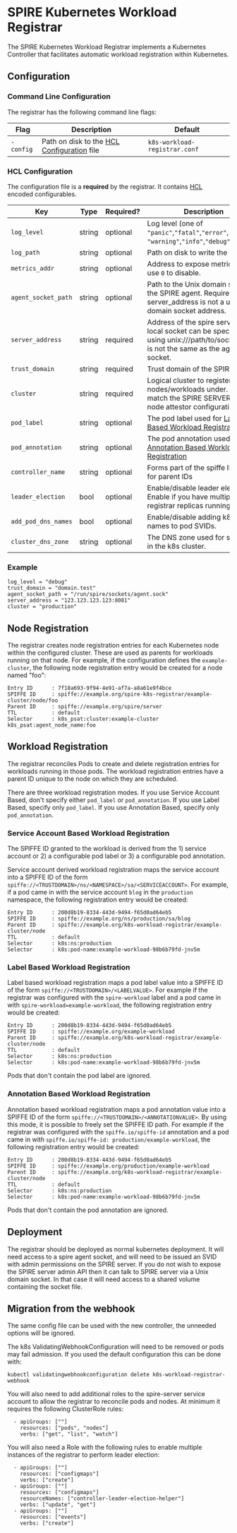 # SPIRE Kubernetes Workload Registrar

The SPIRE Kubernetes Workload Registrar implements a Kubernetes
Controller that facilitates automatic workload registration
within Kubernetes.

## Configuration

### Command Line Configuration

The registrar has the following command line flags:

| Flag         | Description                                                      | Default                       |
| ------------ | -----------------------------------------------------------------| ----------------------------- |
| `-config`    | Path on disk to the [HCL Configuration](#hcl-configuration) file | `k8s-workload-registrar.conf` |


### HCL Configuration

The configuration file is a **required** by the registrar. It contains
[HCL](https://github.com/hashicorp/hcl) encoded configurables.

| Key                        | Type    | Required? | Description                              | Default |
| -------------------------- | --------| ---------| ----------------------------------------- | ------- |
| `log_level`                | string  | optional | Log level (one of `"panic"`,`"fatal"`,`"error"`,`"warn"`, `"warning"`,`"info"`,`"debug"`,`"trace"`) | `"info"` |
| `log_path`                 | string  | optional | Path on disk to write the log | |
| `metrics_addr`             | string  | optional | Address to expose metrics on, use `0` to disable. | 0 |
| `agent_socket_path`        | string  | optional | Path to the Unix domain socket of the SPIRE agent. Required if server_address is not a unix domain socket address. | |
| `server_address`           | string  | required | Address of the spire server. A local socket can be specified using unix:///path/to/socket. This is not the same as the agent socket. | |
| `trust_domain`             | string  | required | Trust domain of the SPIRE server | |
| `cluster`                  | string  | required | Logical cluster to register nodes/workloads under. Must match the SPIRE SERVER PSAT node attestor configuration. | |
| `pod_label`                | string  | optional | The pod label used for [Label Based Workload Registration](#label-based-workload-registration) | |
| `pod_annotation`           | string  | optional | The pod annotation used for [Annotation Based Workload Registration](#annotation-based-workload-registration) | |
| `controller_name`          | string  | optional | Forms part of the spiffe IDs used for parent IDs | `"spire-k8s-registrar"` |
| `leader_election`          | bool    | optional | Enable/disable leader election. Enable if you have multiple registrar replicas running. | false |
| `add_pod_dns_names`        | bool    | optional | Enable/disable adding k8s DNS names to pod SVIDs. | false |
| `cluster_dns_zone`         | string  | optional | The DNS zone used for services in the k8s cluster. | `"cluster.local"` |

### Example

```
log_level = "debug"
trust_domain = "domain.test"
agent_socket_path = "/run/spire/sockets/agent.sock"
server_address = "123.123.123.123:8081"
cluster = "production"
```

## Node Registration

The registrar creates node registration entries for each Kubernetes node within
the configured cluster. These are used as parents for workloads running on that
node. For example, if the configuration defines the `example-cluster`, the
following node registration entry would be created for a node named "foo":
	
```
Entry ID      : 7f18a693-9f94-4e91-af7a-a8a61e9f4bce
SPIFFE ID     : spiffe://example.org/spire-k8s-registrar/example-cluster/node/foo
Parent ID     : spiffe://example.org/spire/server
TTL           : default
Selector      : k8s_psat:cluster:example-cluster k8s_psat:agent_node_name:foo
```

## Workload Registration

The registrar reconciles Pods to create and delete registration
entries for workloads running in those pods. The workload registration entries
have a parent ID unique to the node on which they are scheduled.

There are three workload registration modes.
If you use Service Account Based, don't specify either `pod_label` or `pod_annotation`. If you use Label Based, specify only `pod_label`. If you use Annotation Based, specify only `pod_annotation`.

### Service Account Based Workload Registration

The SPIFFE ID granted to the workload is derived from the 1) service
account or 2) a configurable pod label or 3) a configurable pod annotation.

Service account derived workload registration maps the service account into a
SPIFFE ID of the form
`spiffe://<TRUSTDOMAIN>/ns/<NAMESPACE>/sa/<SERVICEACCOUNT>`. For example, if a
pod came in with the service account `blog` in the `production` namespace, the
following registration entry would be created:

```
Entry ID      : 200d8b19-8334-443d-9494-f65d0ad64eb5
SPIFFE ID     : spiffe://example.org/ns/production/sa/blog
Parent ID     : spiffe://example.org/k8s-workload-registrar/example-cluster/node
TTL           : default
Selector      : k8s:ns:production
Selector      : k8s:pod-name:example-workload-98b6b79fd-jnv5m
```

### Label Based Workload Registration

Label based workload registration maps a pod label value into a SPIFFE ID of
the form `spiffe://<TRUSTDOMAIN>/<LABELVALUE>`. For example if the registrar
was configured with the `spire-workload` label and a pod came in with
`spire-workload=example-workload`, the following registration entry would be
created:

```
Entry ID      : 200d8b19-8334-443d-9494-f65d0ad64eb5
SPIFFE ID     : spiffe://example.org/example-workload
Parent ID     : spiffe://example.org/k8s-workload-registrar/example-cluster/node
TTL           : default
Selector      : k8s:ns:production
Selector      : k8s:pod-name:example-workload-98b6b79fd-jnv5m
```

Pods that don't contain the pod label are ignored.

### Annotation Based Workload Registration

Annotation based workload registration maps a pod annotation value into a SPIFFE ID of
the form `spiffe://<TRUSTDOMAIN>/<ANNOTATIONVALUE>`. By using this mode,
it is possible to freely set the SPIFFE ID path. For example if the registrar
was configured with the `spiffe.io/spiffe-id` annotation and a pod came in with
`spiffe.io/spiffe-id: production/example-workload`, the following registration entry would be
created:

```
Entry ID      : 200d8b19-8334-443d-9494-f65d0ad64eb5
SPIFFE ID     : spiffe://example.org/production/example-workload
Parent ID     : spiffe://example.org/k8s-workload-registrar/example-cluster/node
TTL           : default
Selector      : k8s:ns:production
Selector      : k8s:pod-name:example-workload-98b6b79fd-jnv5m
```

Pods that don't contain the pod annotation are ignored.

## Deployment

The registrar should be deployed as normal kubernetes deployment. It will need access to a spire agent
socket, and will need to be issued an SVID with admin permissions on the SPIRE server. If
you do not wish to expose the SPIRE server admin API then it can talk to SPIRE server via a
Unix domain socket. In that case it will need access to a shared volume containing the socket
file.

## Migration from the webhook

The same config file can be used with the new controller, the unneeded options will be ignored.

The k8s ValidatingWebhookConfiguration will need to be removed or pods may fail admission. If you used the default
configuration this can be done with:

`kubectl validatingwebhookconfiguration delete k8s-workload-registrar-webhook`

You will also need to add additional roles to the spire-server service account to allow the registrar to reconcile
pods and nodes.  At minimum it requires the following ClusterRole rules:
```
  - apiGroups: [""]
    resources: ["pods", "nodes"]
    verbs: ["get", "list", "watch"]
```
You will also need a Role with the following rules to enable multiple instances of the registrar to perform
leader election:
```
  - apiGroups: [""]
    resources: ["configmaps"]
    verbs: ["create"]
  - apiGroups: [""]
    resources: ["configmaps"]
    resourceNames: ["controller-leader-election-helper"]
    verbs: ["update", "get"]
  - apiGroups: [""]
    resources: ["events"]
    verbs: ["create"]
```
